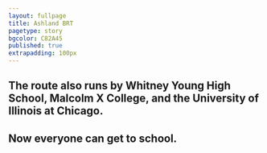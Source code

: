 ```yaml
---
layout: fullpage
title: Ashland BRT
pagetype: story
bgcolor: C82A45
published: true
extrapadding: 100px
---
```



## The route also runs by **Whitney Young High School**, **Malcolm X College**, and the **University of Illinois at Chicago**. 

## **Now everyone can get to school**.